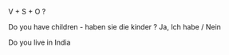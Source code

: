V + S + O  ?

Do you have children - haben sie die kinder ?
Ja, Ich habe / Nein

Do you live in India
